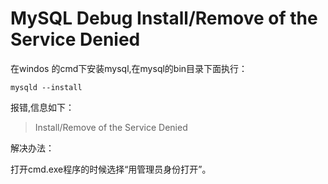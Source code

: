 # MySQL Debug Install/Remove of the Service Denied

在windos 的cmd下安装mysql,在mysql的bin目录下面执行：

```
mysqld --install
```

报错,信息如下：

> Install/Remove of the Service Denied

解决办法：

打开cmd.exe程序的时候选择“用管理员身份打开”。
